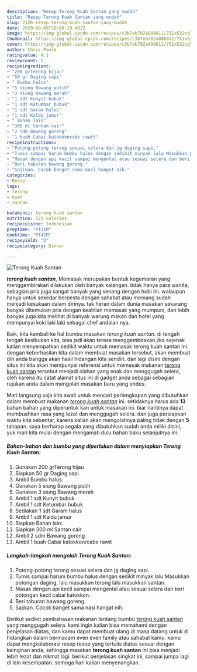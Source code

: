 ```yaml
---
description: "Resep Terong Kuah Santan yang mudah"
title: "Resep Terong Kuah Santan yang mudah"
slug: 2126-resep-terong-kuah-santan-yang-mudah
date: 2020-08-09T10:08:19.482Z
image: https://img-global.cpcdn.com/recipes/c3b7eb782a800811/751x532cq70/terong-kuah-santan-foto-resep-utama.jpg
thumbnail: https://img-global.cpcdn.com/recipes/c3b7eb782a800811/751x532cq70/terong-kuah-santan-foto-resep-utama.jpg
cover: https://img-global.cpcdn.com/recipes/c3b7eb782a800811/751x532cq70/terong-kuah-santan-foto-resep-utama.jpg
author: Chris Poole
ratingvalue: 4.1
reviewcount: 5
recipeingredient:
- "200 grTerong hijau"
- "50 gr Daging sapi"
- " Bumbu halus"
- "5 siung Bawang putih"
- "3 siung Bawang merah"
- "1 sdt Kunyit bubuk"
- "1 sdt Ketumbar bubuk"
- "1 sdt Garam halus"
- "1 sdt Kaldu jamur"
- " Bahan lain"
- "300 ml Santan cair"
- "2 sdm Bawang goreng"
- "1 buah Cabai katokkoncabe rawit"
recipeinstructions:
- "Potong-potong terong sesuai selera dan jg daging sapi."
- "Tumis sampai harum bumbu halus dengan sedikit minyak lalu Masukkan potongan daging, lalu masukkan terong lalu masukkan santan."
- "Masak dengan api kecil sampai mengental atau sesuai selera dan beri potongan kecil cabai katokkon."
- "Beri taburan bawang goreng."
- "Sajikan. Cocok banget sama nasi hangat nih."
categories:
- Resep
tags:
- terong
- kuah
- santan

katakunci: terong kuah santan 
nutrition: 123 calories
recipecuisine: Indonesian
preptime: "PT11M"
cooktime: "PT41M"
recipeyield: "3"
recipecategory: Dinner

---
```



![Terong Kuah Santan](https://img-global.cpcdn.com/recipes/c3b7eb782a800811/751x532cq70/terong-kuah-santan-foto-resep-utama.jpg)

<b><i>terong kuah santan</i></b>, Memasak merupakan bentuk kegemaran yang menggembirakan dilakukan oleh banyak kalangan. tidak hanya para wanita, sebagian pria juga sangat banyak yang senang dengan hobi ini. walaupun hanya untuk sekedar berpesta dengan sahabat atau memang sudah menjadi kesukaan dalam dirinya. tak heran dalam dunia masakan sekarang banyak ditemukan pria dengan keahlian memasak yang mumpuni, dan lebih banyak juga kita melihat di banyak warung makan dan hotel yang mempunyai koki laki laki sebagai chef andalan nya.



Baik, kita kembali ke hal bumbu masakan <i>terong kuah santan</i>. di tengah tengah kesibukan kita, bisa jadi akan terasa menggembirakan jika sejenak kalian menyempatkan sedikit waktu untuk memasak terong kuah santan ini. dengan keberhasilan kita dalam membuat masakan tersebut, akan membuat diri anda bangga akan hasil hidangan kita sendiri. dan lagi disini dengan situs ini kita akan mempunyai referensi untuk memasak makanan <u>terong kuah santan</u> tersebut menjadi olahan yang enak dan menggugah selera, oleh karena itu catat alamat situs ini di gadget anda sebagai sebagian rujukan anda dalam mengolah masakan baru yang endes.


Mari langsung saja kita awali untuk mencari perlengkapan yang dibutuhkan dalam membuat makanan <u><i>terong kuah santan</i></u> ini. setidaknya harus ada <b>13</b> bahan bahan yang diperuntuk kan untuk masakan ini. biar nantinya dapat membuahkan rasa yang lezat dan menggugah selera. dan juga persiapkan waktu kita sebentar, karena kalian akan mengolahnya paling tidak dengan <b>5</b> tahapan. saya berharap segala yang dibutuhkan sudah anda miliki disini, yuk mari kita mulai dengan mengamati dulu bahan baku selanjutnya ini.

<!--inarticleads1-->

##### Bahan-bahan dan bumbu yang diperlukan dalam menyiapkan Terong Kuah Santan:

1. Gunakan 200 grTerong hijau
1. Siapkan 50 gr Daging sapi
1. Ambil  Bumbu halus:
1. Gunakan 5 siung Bawang putih
1. Gunakan 3 siung Bawang merah
1. Ambil 1 sdt Kunyit bubuk
1. Ambil 1 sdt Ketumbar bubuk
1. Sediakan 1 sdt Garam halus
1. Ambil 1 sdt Kaldu jamur
1. Siapkan  Bahan lain:
1. Siapkan 300 ml Santan cair
1. Ambil 2 sdm Bawang goreng
1. Ambil 1 buah Cabai katokkon/cabe rawit




<!--inarticleads2-->

##### Langkah-langkah mengolah Terong Kuah Santan:

1. Potong-potong terong sesuai selera dan jg daging sapi.
1. Tumis sampai harum bumbu halus dengan sedikit minyak lalu Masukkan potongan daging, lalu masukkan terong lalu masukkan santan.
1. Masak dengan api kecil sampai mengental atau sesuai selera dan beri potongan kecil cabai katokkon.
1. Beri taburan bawang goreng.
1. Sajikan. Cocok banget sama nasi hangat nih.




Berikut sedikit pembahasan makanan tentang bumbu <u>terong kuah santan</u> yang menggugah selera. kami ingin kalian bisa memahami dengan penjelasan diatas, dan kamu dapat membuat ulang di masa datang untuk di hidangkan dalam bermacam even even family atau sahabat kamu. kamu dapat mengkolaborasi resep resep yang tertulis diatas sesuai dengan keinginan anda, sehingga masakan <b>terong kuah santan</b> ini bisa menjadi lebih lezat dan nikmat lagi. berikut penjelasan singkat ini, sampai jumpa lagi di lain kesempatan. semoga hari kalian menyenangkan.
